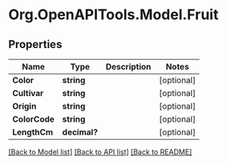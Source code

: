 # Org.OpenAPITools.Model.Fruit

## Properties

Name | Type | Description | Notes
------------ | ------------- | ------------- | -------------
**Color** | **string** |  | [optional] 
**Cultivar** | **string** |  | [optional] 
**Origin** | **string** |  | [optional] 
**ColorCode** | **string** |  | [optional] 
**LengthCm** | **decimal?** |  | [optional] 

[[Back to Model list]](../README.md#documentation-for-models) [[Back to API list]](../README.md#documentation-for-api-endpoints) [[Back to README]](../README.md)

